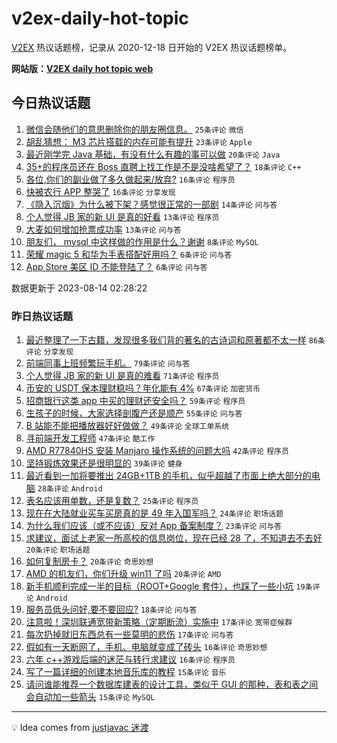 # v2ex-daily-hot-topic

[V2EX](https://www.v2ex.com/) 热议话题榜，记录从 2020-12-18 日开始的 V2EX 热议话题榜单。

**网站版：[V2EX daily hot topic web](https://boojack.github.io/v2ex-daily-hot-topic-web/)**

## 今日热议话题

<!-- TODAY BEGIN -->

1. [微信会随他们的意思删除你的朋友圈信息。](https://www.v2ex.com/t/965007) `25条评论` `微信`
1. [胡乱猜想： M3 芯片搭载的内存可能有提升](https://www.v2ex.com/t/964999) `23条评论` `Apple`
1. [最近刚学完 Java 基础，有没有什么有趣的事可以做](https://www.v2ex.com/t/965013) `20条评论` `Java`
1. [35+的程序员还在 Boss 直聘上找工作是不是没啥希望了？](https://www.v2ex.com/t/965015) `18条评论` `C++`
1. [各位,你们的副业做了多久做起来/放弃?](https://www.v2ex.com/t/965016) `16条评论` `程序员`
1. [快被农行 APP 整哭了](https://www.v2ex.com/t/965008) `16条评论` `分享发现`
1. [《隐入沉烟》为什么被下架？感觉很正常的一部剧](https://www.v2ex.com/t/965024) `14条评论` `问与答`
1. [个人觉得 JB 家的新 UI 是真的好看](https://www.v2ex.com/t/965026) `13条评论` `程序员`
1. [大麦如何增加抢票成功率](https://www.v2ex.com/t/965012) `13条评论` `问与答`
1. [朋友们， mysql 中这样做的作用是什么？谢谢](https://www.v2ex.com/t/965006) `8条评论` `MySQL`
1. [荣耀 magic 5 和华为手表搭配好用吗？](https://www.v2ex.com/t/965003) `6条评论` `问与答`
1. [App Store 美区 ID 不能登陆了？](https://www.v2ex.com/t/965000) `6条评论` `问与答`

数据更新于 2023-08-14 02:28:22

<!-- TODAY END -->

### 昨日热议话题

<!-- YESTERDAY BEGIN -->

1. [最近整理了一下古籍，发现很多我们背的著名的古诗词和原著都不太一样](https://www.v2ex.com/t/964852) `86条评论` `分享发现`
1. [前端同事上班频繁玩手机。](https://www.v2ex.com/t/964872) `79条评论` `问与答`
1. [个人觉得 JB 家的新 UI 是真的难看](https://www.v2ex.com/t/964929) `71条评论` `程序员`
1. [币安的 USDT 保本理财稳吗？年化能有 4%](https://www.v2ex.com/t/964845) `67条评论` `加密货币`
1. [招商银行这类 app 中买的理财还安全吗？](https://www.v2ex.com/t/964816) `59条评论` `程序员`
1. [生孩子的时候，大家选择剖腹产还是顺产](https://www.v2ex.com/t/964819) `55条评论` `问与答`
1. [B 站能不能把播放器好好做做？](https://www.v2ex.com/t/964811) `49条评论` `全球工单系统`
1. [寻前端开发工程师](https://www.v2ex.com/t/964813) `47条评论` `酷工作`
1. [AMD R77840HS 安装 Manjaro 操作系统的问题大吗](https://www.v2ex.com/t/964862) `42条评论` `程序员`
1. [坚持锻炼效果还是很明显的](https://www.v2ex.com/t/964821) `39条评论` `健身`
1. [最近看到一加将要推出 24GB+1TB 的手机，似乎超越了市面上绝大部分的电脑](https://www.v2ex.com/t/964958) `28条评论` `Android`
1. [表名应该用单数，还是复数？](https://www.v2ex.com/t/964925) `25条评论` `程序员`
1. [现在在大陆就业买车买房真的是 49 年入国军吗？](https://www.v2ex.com/t/964974) `24条评论` `职场话题`
1. [为什么我们应该（或不应该）反对 App 备案制度？](https://www.v2ex.com/t/964883) `23条评论` `问与答`
1. [求建议，面试上老家一所高校的信息岗位，现在已经 28 了，不知道去不去好](https://www.v2ex.com/t/964953) `20条评论` `职场话题`
1. [如何复制房卡？](https://www.v2ex.com/t/964898) `20条评论` `奇思妙想`
1. [AMD 的机友们，你们升级 win11 了吗](https://www.v2ex.com/t/964817) `20条评论` `AMD`
1. [新手机顺利完成一半的目标（ROOT+Google 套件），也踩了一些小坑](https://www.v2ex.com/t/964920) `19条评论` `Android`
1. [服务员低头问好,要不要回应?](https://www.v2ex.com/t/964814) `18条评论` `问与答`
1. [注意啦！深圳联通宽带新策略（定期断流）实施中](https://www.v2ex.com/t/964945) `17条评论` `宽带症候群`
1. [每次扔掉就旧东西总有一些莫明的悲伤](https://www.v2ex.com/t/964833) `17条评论` `问与答`
1. [假如有一天断网了，手机、电脑就变成了砖头](https://www.v2ex.com/t/964939) `16条评论` `奇思妙想`
1. [六年 c++游戏后端的迷茫与转行求建议](https://www.v2ex.com/t/964861) `16条评论` `程序员`
1. [写了一篇详细的创建本地音乐库的教程](https://www.v2ex.com/t/964870) `15条评论` `音乐`
1. [请问谁能推荐一个数据库建表的设计工具，类似于 GUI 的那种，表和表之间会自动加一些箭头](https://www.v2ex.com/t/964853) `15条评论` `MySQL`

<!-- YESTERDAY END -->

---

💡 Idea comes from [justjavac 迷渡](https://github.com/justjavac/)
